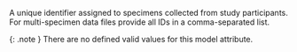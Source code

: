 A unique identifier assigned to specimens collected from study participants. For multi-specimen data files provide all IDs in a comma-separated list.


{: .note }
There are no defined valid values for this model attribute.
